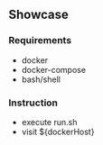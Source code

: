 ## Showcase

### Requirements
* docker
* docker-compose
* bash/shell

### Instruction

* execute run.sh
* visit ${dockerHost} 
